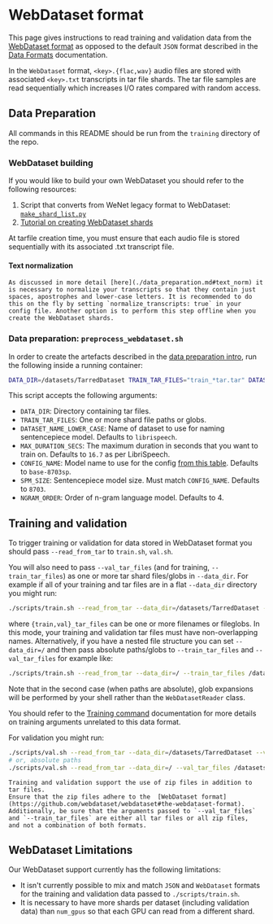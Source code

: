 # WebDataset format

This page gives instructions to read training and validation data from the [WebDataset format](https://github.com/webdataset/webdataset#the-webdataset-format) as opposed to the default `JSON` format described in the [Data Formats](supported_dataset_formats.md) documentation.

In the `WebDataset` format, `<key>.{flac,wav}` audio files are stored with associated `<key>.txt` transcripts in tar file shards. The tar file samples are read sequentially which increases I/O rates compared with random access.

## Data Preparation

All commands in this README should be run from the `training` directory of the repo.

### WebDataset building

If you would like to build your own WebDataset you should refer to the following resources:

1. Script that converts from WeNet legacy format to WebDataset: [`make_shard_list.py`](https://github.com/wenet-e2e/wenet/blob/main/tools/make_shard_list.py)
2. [Tutorial on creating WebDataset shards](https://webdataset.github.io/webdataset/creating/)

At tarfile creation time, you must ensure that each audio file is stored sequentially with its associated .txt transcript file.

#### Text normalization

```admonish
As discussed in more detail [here](./data_preparation.md#text_norm) it is necessary to normalize your transcripts so that they contain just spaces, apostrophes and lower-case letters. It is recommended to do this on the fly by setting `normalize_transcripts: true` in your config file. Another option is to perform this step offline when you create the WebDataset shards.
```

### Data preparation: `preprocess_webdataset.sh`

In order to create the artefacts described in the [data preparation intro](data_preparation.md), run the following inside a running container:

```bash
DATA_DIR=/datasets/TarredDataset TRAIN_TAR_FILES="train_*tar.tar" DATASET_NAME_LOWER_CASE=librispeech ./scripts/preprocess_webdataset.sh
```

This script accepts the following arguments:

- `DATA_DIR`: Directory containing tar files.
- `TRAIN_TAR_FILES`: One or more shard file paths or globs.
- `DATASET_NAME_LOWER_CASE`: Name of dataset to use for naming sentencepiece model. Defaults to `librispeech`.
- `MAX_DURATION_SECS`: The maximum duration in seconds that you want to train on. Defaults to `16.7` as per LibriSpeech.
- `CONFIG_NAME`: Model name to use for the config [from this table](model_yaml_configurations.md). Defaults to `base-8703sp`.
- `SPM_SIZE`: Sentencepiece model size. Must match `CONFIG_NAME`. Defaults to `8703`.
- `NGRAM_ORDER`: Order of n-gram language model. Defaults to 4.

## Training and validation

To trigger training or validation for data stored in WebDataset format you should pass `--read_from_tar` to `train.sh`, `val.sh`.

You will also need to pass `--val_tar_files` (and for training, `--train_tar_files`) as one or more tar shard files/globs in `--data_dir`. For example if all of your training and tar files are in a flat `--data_dir` directory you might run:

```bash
./scripts/train.sh --read_from_tar --data_dir=/datasets/TarredDataset --train_tar_files train_*.tar --val_tar_files dev_*.tar
```

where `{train,val}_tar_files` can be one or more filenames or fileglobs. In this mode, your training and validation tar files must have non-overlapping names. Alternatively, if you have a nested file structure you can set `--data_dir=/` and then pass absolute paths/globs to `--train_tar_files` and `--val_tar_files` for example like:

```bash
./scripts/train.sh --read_from_tar --data_dir=/ --train_tar_files /datasets/TarredDataset/train/** --val_tar_files /datasets/TarredDataset/dev/**
```

Note that in the second case (when paths are absolute), glob expansions will be performed by your shell rather than the `WebDatasetReader` class.

You should refer to the [Training command](training.md) documentation for more details on training arguments unrelated to this data format.

For validation you might run:

```bash
./scripts/val.sh --read_from_tar --data_dir=/datasets/TarredDataset --val_tar_files dev_*.tar
# or, absolute paths
./scripts/val.sh --read_from_tar --data_dir=/ --val_tar_files /datasets/TarredDataset/dev/**
```

```admonish
Training and validation support the use of zip files in addition to tar files.
Ensure that the zip files adhere to the  [WebDataset format](https://github.com/webdataset/webdataset#the-webdataset-format).
Additionally, be sure that the arguments passed to `--val_tar_files` and `--train_tar_files` are either all tar files or all zip files,
and not a combination of both formats.
```

## WebDataset Limitations

Our WebDataset support currently has the following limitations:

- It isn't currently possible to mix and match `JSON` and `WebDataset` formats for the training and validation data passed to `./scripts/train.sh`.
- It is necessary to have more shards per dataset (including validation data) than `num_gpus` so that each GPU can read from a different shard.
